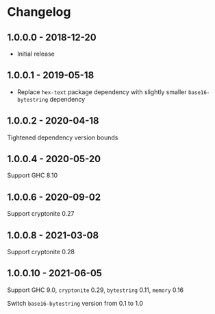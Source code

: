 # Changelog

## 1.0.0.0 - 2018-12-20

- Initial release

## 1.0.0.1 - 2019-05-18

- Replace `hex-text` package dependency with slightly smaller `base16-bytestring` dependency

## 1.0.0.2 - 2020-04-18

Tightened dependency version bounds

## 1.0.0.4 - 2020-05-20

Support GHC 8.10

## 1.0.0.6 - 2020-09-02

Support cryptonite 0.27

## 1.0.0.8 - 2021-03-08

Support cryptonite 0.28

## 1.0.0.10 - 2021-06-05

Support GHC 9.0, `cryptonite` 0.29, `bytestring` 0.11, `memory` 0.16

Switch `base16-bytestring` version from 0.1 to 1.0
